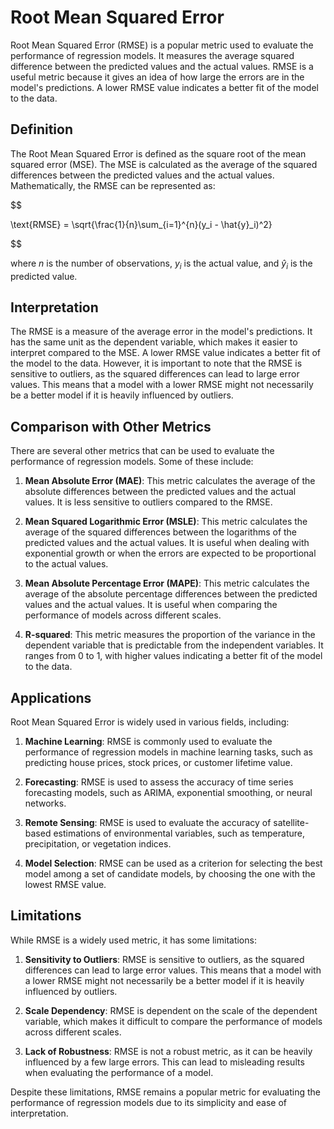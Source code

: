 # Root Mean Squared Error

Root Mean Squared Error (RMSE) is a popular metric used to evaluate the performance of regression models. It measures the average squared difference between the predicted values and the actual values. RMSE is a useful metric because it gives an idea of how large the errors are in the model's predictions. A lower RMSE value indicates a better fit of the model to the data.

## Definition

The Root Mean Squared Error is defined as the square root of the mean squared error (MSE). The MSE is calculated as the average of the squared differences between the predicted values and the actual values. Mathematically, the RMSE can be represented as:


$$

\text{RMSE} = \sqrt{\frac{1}{n}\sum_{i=1}^{n}(y_i - \hat{y}_i)^2}

$$


where $n$ is the number of observations, $y_i$ is the actual value, and $\hat{y}_i$ is the predicted value.

## Interpretation

The RMSE is a measure of the average error in the model's predictions. It has the same unit as the dependent variable, which makes it easier to interpret compared to the MSE. A lower RMSE value indicates a better fit of the model to the data. However, it is important to note that the RMSE is sensitive to outliers, as the squared differences can lead to large error values. This means that a model with a lower RMSE might not necessarily be a better model if it is heavily influenced by outliers.

## Comparison with Other Metrics

There are several other metrics that can be used to evaluate the performance of regression models. Some of these include:

1. **Mean Absolute Error (MAE)**: This metric calculates the average of the absolute differences between the predicted values and the actual values. It is less sensitive to outliers compared to the RMSE.

2. **Mean Squared Logarithmic Error (MSLE)**: This metric calculates the average of the squared differences between the logarithms of the predicted values and the actual values. It is useful when dealing with exponential growth or when the errors are expected to be proportional to the actual values.

3. **Mean Absolute Percentage Error (MAPE)**: This metric calculates the average of the absolute percentage differences between the predicted values and the actual values. It is useful when comparing the performance of models across different scales.

4. **R-squared**: This metric measures the proportion of the variance in the dependent variable that is predictable from the independent variables. It ranges from 0 to 1, with higher values indicating a better fit of the model to the data.

## Applications

Root Mean Squared Error is widely used in various fields, including:

1. **Machine Learning**: RMSE is commonly used to evaluate the performance of regression models in machine learning tasks, such as predicting house prices, stock prices, or customer lifetime value.

2. **Forecasting**: RMSE is used to assess the accuracy of time series forecasting models, such as ARIMA, exponential smoothing, or neural networks.

3. **Remote Sensing**: RMSE is used to evaluate the accuracy of satellite-based estimations of environmental variables, such as temperature, precipitation, or vegetation indices.

4. **Model Selection**: RMSE can be used as a criterion for selecting the best model among a set of candidate models, by choosing the one with the lowest RMSE value.

## Limitations

While RMSE is a widely used metric, it has some limitations:

1. **Sensitivity to Outliers**: RMSE is sensitive to outliers, as the squared differences can lead to large error values. This means that a model with a lower RMSE might not necessarily be a better model if it is heavily influenced by outliers.

2. **Scale Dependency**: RMSE is dependent on the scale of the dependent variable, which makes it difficult to compare the performance of models across different scales.

3. **Lack of Robustness**: RMSE is not a robust metric, as it can be heavily influenced by a few large errors. This can lead to misleading results when evaluating the performance of a model.

Despite these limitations, RMSE remains a popular metric for evaluating the performance of regression models due to its simplicity and ease of interpretation.
